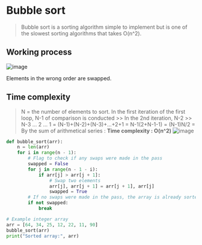 # Bubble sort
>Bubble sort is a sorting algorithm simple to implement but is one of the slowest sorting algorithms that takes O(n^2).


## Working process
![image](https://user-images.githubusercontent.com/67142421/149490296-a057ecca-c8ec-44c6-b3fc-603a0dcd7031.png)

Elements in the wrong order are swapped.

## Time complexity
> N = the number of elements to sort.
> In the first iteration of the first loop, N-1 of comparison is conducted >> In the 2nd iteration, N-2 >> N-3 ... 2 ... 1 = 
> (N-1)+(N-2)+(N-3)+...+2+1 = N-1(2+N-1-1) = (N-1)N/2 =
> By the sum of arithmetical series : **Time complexity : O(n^2)**
![image](https://user-images.githubusercontent.com/67142421/149508649-d1d4efed-9e65-4b85-bff7-7a851a2dadff.png)

~~~python
def bubble_sort(arr):
    n = len(arr)
    for i in range(n - 1):
        # Flag to check if any swaps were made in the pass
        swapped = False
        for j in range(n - 1 - i):
            if arr[j] > arr[j + 1]:
                # Swap two elements
                arr[j], arr[j + 1] = arr[j + 1], arr[j]
                swapped = True
        # If no swaps were made in the pass, the array is already sorted, so exit
        if not swapped:
            break

# Example integer array
arr = [64, 34, 25, 12, 22, 11, 90]
bubble_sort(arr)
print("Sorted array:", arr)
~~~
